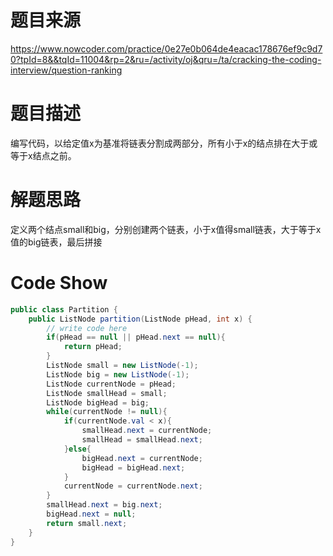# 题目来源

https://www.nowcoder.com/practice/0e27e0b064de4eacac178676ef9c9d70?tpId=8&&tqId=11004&rp=2&ru=/activity/oj&qru=/ta/cracking-the-coding-interview/question-ranking

# 题目描述

编写代码，以给定值x为基准将链表分割成两部分，所有小于x的结点排在大于或等于x结点之前。

# 解题思路

定义两个结点small和big，分别创建两个链表，小于x值得small链表，大于等于x值的big链表，最后拼接

# Code Show

```java
public class Partition {
    public ListNode partition(ListNode pHead, int x) {
        // write code here
        if(pHead == null || pHead.next == null){
            return pHead;
        }
        ListNode small = new ListNode(-1);
        ListNode big = new ListNode(-1);
        ListNode currentNode = pHead;
        ListNode smallHead = small;
        ListNode bigHead = big;
        while(currentNode != null){
            if(currentNode.val < x){
                smallHead.next = currentNode;
                smallHead = smallHead.next;
            }else{
                bigHead.next = currentNode;
                bigHead = bigHead.next;
            }
            currentNode = currentNode.next;
        }
        smallHead.next = big.next;
        bigHead.next = null;
        return small.next;
    }
}
```

